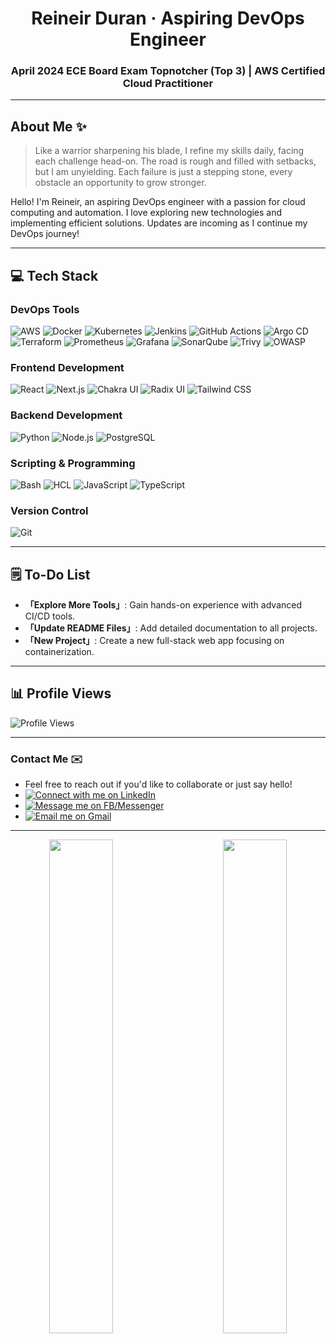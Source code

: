 <h1 align="center">Reineir Duran · Aspiring DevOps Engineer</h1>
<h3 align="center">April 2024 ECE Board Exam Topnotcher (Top 3) | AWS Certified Cloud Practitioner</h3>

---

## About Me ✨
> Like a warrior sharpening his blade, I refine my skills daily, facing each challenge head-on. The road is rough and filled with setbacks, but I am unyielding. Each failure is just a stepping stone, every obstacle an opportunity to grow stronger.

Hello! I'm Reineir, an aspiring DevOps engineer with a passion for cloud computing and automation. I love exploring new technologies and implementing efficient solutions. Updates are incoming as I continue my DevOps journey!

---

## 💻 Tech Stack

### DevOps Tools
![AWS](https://img.shields.io/badge/AWS-232F3E?style=for-the-badge&logo=amazon-aws&logoColor=white)
![Docker](https://img.shields.io/badge/Docker-2496ED?style=for-the-badge&logo=docker&logoColor=white)
![Kubernetes](https://img.shields.io/badge/Kubernetes-326CE5?style=for-the-badge&logo=kubernetes&logoColor=white)
![Jenkins](https://img.shields.io/badge/Jenkins-D24939?style=for-the-badge&logo=jenkins&logoColor=white)
![GitHub Actions](https://img.shields.io/badge/GitHub%20Actions-2088FF?style=for-the-badge&logo=github-actions&logoColor=white)
![Argo CD](https://img.shields.io/badge/Argo%20CD-EF7B4D?style=for-the-badge&logo=argo&logoColor=white)
![Terraform](https://img.shields.io/badge/Terraform-7B42BC?style=for-the-badge&logo=terraform&logoColor=white)
![Prometheus](https://img.shields.io/badge/Prometheus-E6522C?style=for-the-badge&logo=prometheus&logoColor=white)
![Grafana](https://img.shields.io/badge/Grafana-F46800?style=for-the-badge&logo=grafana&logoColor=white)
![SonarQube](https://img.shields.io/badge/SonarQube-4E9BCD?style=for-the-badge&logo=sonarqube&logoColor=white)
![Trivy](https://img.shields.io/badge/Trivy-3793EF?style=for-the-badge&logo=aqua-security&logoColor=white)
![OWASP](https://img.shields.io/badge/OWASP-000000?style=for-the-badge&logo=owasp&logoColor=white)

### Frontend Development
![React](https://img.shields.io/badge/React-61DAFB?style=for-the-badge&logo=react&logoColor=black)
![Next.js](https://img.shields.io/badge/Next.js-000000?style=for-the-badge&logo=nextdotjs&logoColor=white)
![Chakra UI](https://img.shields.io/badge/Chakra%20UI-319795?style=for-the-badge&logo=chakra-ui&logoColor=white)
![Radix UI](https://img.shields.io/badge/Radix%20UI-111827?style=for-the-badge&logo=radix-ui&logoColor=white)
![Tailwind CSS](https://img.shields.io/badge/Tailwind_CSS-38B2AC?style=for-the-badge&logo=tailwind-css&logoColor=white)

### Backend Development
![Python](https://img.shields.io/badge/Python-3776AB?style=for-the-badge&logo=python&logoColor=white)
![Node.js](https://img.shields.io/badge/Node.js-339933?style=for-the-badge&logo=node.js&logoColor=white)
![PostgreSQL](https://img.shields.io/badge/PostgreSQL-336791?style=for-the-badge&logo=postgresql&logoColor=white)

### Scripting & Programming
![Bash](https://img.shields.io/badge/Bash-4EAA25?style=for-the-badge&logo=gnu-bash&logoColor=white)
![HCL](https://img.shields.io/badge/HCL-5C2D91?style=for-the-badge&logo=terraform&logoColor=white)
![JavaScript](https://img.shields.io/badge/JavaScript-F7DF1E?style=for-the-badge&logo=javascript&logoColor=black)
![TypeScript](https://img.shields.io/badge/TypeScript-007ACC?style=for-the-badge&logo=typescript&logoColor=white)

### Version Control
![Git](https://img.shields.io/badge/Git-F05032?style=for-the-badge&logo=git&logoColor=white)

---

## 🗒 To-Do List
- **「Explore More Tools」**: Gain hands-on experience with advanced CI/CD tools.
- **「Update README Files」**: Add detailed documentation to all projects.
- **「New Project」**: Create a new full-stack web app focusing on containerization.

---

## 📊 Profile Views
![Profile Views](https://komarev.com/ghpvc/?username=rsduran&color=blue&style=flat)

---

### Contact Me ✉️
- Feel free to reach out if you'd like to collaborate or just say hello!
- [![Connect with me on LinkedIn](https://img.shields.io/badge/Connect%20with%20me%20on%20LinkedIn-0A66C2?style=for-the-badge&logo=linkedin&logoColor=white)](https://www.linkedin.com/in/reineir-duran-6a4791257/)
- [![Message me on FB/Messenger](https://img.shields.io/badge/Message%20me%20on%20Facebook-1877F2?style=for-the-badge&logo=facebook&logoColor=white)](https://www.facebook.com/reineir.duran.7/)
- [![Email me on Gmail](https://img.shields.io/badge/Email%20me%20on%20Gmail-D14836?style=for-the-badge&logo=gmail&logoColor=white)](mailto:reineitsamonteduran@gmail.com)

---

<div align="center">
  <img align="left" style="width: 45%; max-width: 100%;" src="https://github-readme-stats.vercel.app/api?username=rsduran&theme=dark&show_icons=true&hide_border=false&count_private=true" />
  <img align="right" style="width: 45%; max-width: 100%;" src="https://github-readme-streak-stats.herokuapp.com/?user=rsduran&theme=dark&hide_border=false" />
</div>
